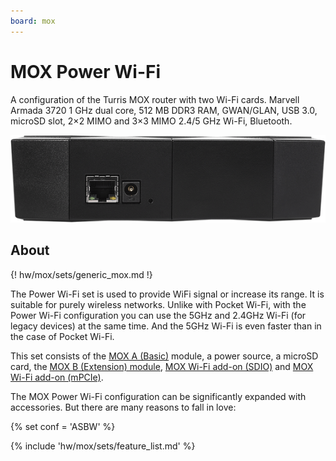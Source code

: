 ```yaml
---
board: mox
---
```

# MOX Power Wi-Fi

A configuration of the Turris MOX router with two Wi-Fi cards. Marvell Armada
3720 1 GHz dual core, 512 MB DDR3 RAM, GWAN/GLAN, USB 3.0, microSD slot, 2×2
MIMO and 3×3 MIMO 2.4/5 GHz Wi-Fi, Bluetooth.

![MOX Power Wi-Fi](powerwifi.jpg)

## About

{! hw/mox/sets/generic_mox.md !}

The Power Wi-Fi set is used to provide WiFi signal or increase its range. It is
suitable for purely wireless networks. Unlike with Pocket Wi-Fi, with the Power
Wi-Fi configuration you can use the 5GHz and 2.4GHz Wi-Fi (for legacy
devices) at the same time. And the 5GHz Wi-Fi is even faster than in the case
of Pocket Wi-Fi. 

This set consists of the [MOX A (Basic)](../modules/a.md) module, a power
source, a microSD card, the [MOX B (Extension) module](../modules/b.md), [MOX
Wi-Fi add-on (SDIO)](../addons.md#wi-fi-sdio) and [MOX Wi-Fi add-on
(mPCIe)](../addons.md#wi-fi-mpcie).

The MOX Power Wi-Fi configuration can be significantly expanded with
accessories. But there are many reasons to fall in love:

{% set conf = 'ASBW' %}

{% include 'hw/mox/sets/feature_list.md' %}

